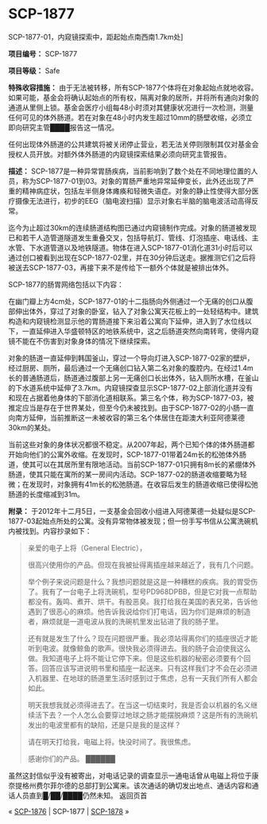 # SCP-1877
                        




SCP-1877-01，内窥镜探索中，距起始点南西南1.7km处]



**项目编号：** SCP-1877

**项目等级：** Safe

**特殊收容措施：** 由于无法被转移，所有SCP-1877个体将在对象起始点就地收容。如果可能，基金会将确认起始点的所有权，隔离对象的居所，并将所有通向对象的通道从里侧上锁。基金会医疗小组每48小时须对其健康状况进行一次检测，测量任何可见的体外肠道。若在对象在48小时内发生超过10mm的肠壁收缩，必须立即向研究主管████报告这一情况。

任何出现体外肠道的公共建筑将被关闭停止营业，若无法关停则限制其仅对基金会授权人员开放。对额外体外肠道的内窥镜探索结果必须向研究主管报告。

**描述：** SCP-1877是一种异常胃肠疾病，当前影响到了数个处在不同地理位置的人员，称为SCP-1877-01到03。对象的胃肠严重地异常延伸变长，此外还出现了严重的精神病症状，包括左半侧身体瘫痪和轻微失语症。对象的静止性使得大部分医疗摄像无法进行，初步的EEG（脑电波扫描）显示对象右半脑的脑电波活动高得反常。

迄今为止超过30km的连续肠道结构图已通过内窥镜制作完成。对象的肠道被发现已和若干人造管道隧道发生重叠交叉，包括导航灯、管线、灯泡插座、电话线、主水管、下水道管道以及地铁隧道。物体在进入SCP-1877-01消化道31小时后可以通过创口被看到出现在SCP-1877-02里，并在30分钟后送走。据推测它们之后将被送去SCP-1877-03，再接下来不是传给下一额外个体就是被排出体外。

SCP-1877的肠胃网络包括以下内容：

在幽门瓣上方4cm处，SCP-1877-01的十二指肠向外侧通过一个无痛的创口从腹部伸出体外，穿过了对象的卧室，钻入了对象公寓天花板上的一处轻结构中。建筑构造和内窥镜检测显示他的胃肠道接下来沿着公寓向下延伸，进入到了水位线以下，一直延伸进入华盛顿特区的地铁系统中，这之后肠道突然向南转弯，使得内窥镜不能在不伤害到对象身体的情况下继续探索。

对象的肠道一直延伸到韩国釜山，穿过一个导向灯进入SCP-1877-02家的壁炉，经过厨房、厕所，最后通过一个无痛创口钻入第二名对象的腹腔内。在经过1.4m长的普通肠道后，肠道通过腹部上另一无痛创口长出体外，钻入厕所水槽，在釜山的下水道系统中延伸了3.7km。内窥镜探查显示SCP-1877-02上部消化道并没有和现在占据着他身体的下部消化道相联系。第三名个体，称为SCP-1877-03，被推定应当是存在于世界某处，但至今仍未被找到。由于SCP-1877-02的小肠一直向南方延伸，当前推断这一未被收容的第三名个体居住在距澳大利亚阿德莱德30km的某处。

当前这些对象的身体状况都很不稳定。从2007年起，两个已知个体的体外肠道都开始向他们的公寓外收缩。在发现时，SCP-1877-01带着24m长的松弛体外肠道，使其可以在其居所里有限地活动。当前SCP-1877-01只拥有8m长的紧绷体外肠道，使其只能在寓所的某一房间内活动。SCP-1877-02的肠道收缩要略为轻微；在发现时，对象拥有41m长的松弛肠道。在收容后发生的肠道收缩已使得松弛肠道的长度缩减到31m。

**附录：** 于2012年十二月5日，一支基金会回收小组进入阿德莱德一处疑似是SCP-1877-03起始点所处的公寓。没有异常物体被发现；但一份手写书信从公寓洗碗机内被找到。内容抄录如下：


> 亲爱的电子上将（General Electric），
> 
> 很高兴使用你的产品。但现在我被扯得离插座越来越近了，我有几个问题。
> 
> 举个例子来说问题是什么？我想问题就是这是一种糟糕的疾病。我的胃受伤了。我有了一台电子上将洗碗机，型号PD968DPBB，但是它对我一点帮助都没有。轰鸣、煮开、烘干。有股恶臭。我打给我在美国的表兄弟，告诉他遇到了很恶心的麻烦。他告诉我说给你们打电话，因为你们是麻烦的制造者，麻烦就是一道电波从我的洗碗机里发出钻进了我的肠子里。
> 
> 还有就是发生了什么？现在问题很严重。我必须站得离你们的插座很近才能听到电波。就像鲸鱼的歌声。很快我必须得进去。我的肠子会迫使我这么做。我知道电子上将不能让它停下来。但是这些机器的秘密必须要有个回答。回答应该写进说明书里和插座一起送来。只有这样我们才不会在必须进入机器里、在地球的肠道里生活时感到过于焦虑，总有一天我们所有人都会如此。
> 
> 明天我想我就必须得进去了。在当这一切结束时，我是否会以机器的名义继续活下去？一个人怎么会要穿过地球之肠才能摆脱麻烦？这是所有的洗碗机发出的电波里都有的缺陷，还是只是我的是这样？
> 
> 请在明天打给我，电磁上将。快没时间了。我很焦虑。
> 
> 感谢你们的产品。
██████
> 

虽然这封信似乎没有被寄出，对电话记录的调查显示一通电话曾从电磁上将位于康奈提格州费尔菲尔德的总部打到公寓来。该次通话的确切发出地点、通话内容和通话人员直到█/██/████仍然未知。
返回页首



« [SCP-1876](/scp-1876) | SCP-1877 | [SCP-1878](/scp-1878) »





                    